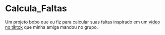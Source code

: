 # Calcula_Faltas
Um projeto bobo que eu fiz para calcular suas faltas inspirado em um [video no tiktok](https://vm.tiktok.com/ZMhhtbLxr/) que minha amiga mandou no grupo.
